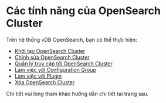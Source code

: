 # Các tính năng của OpenSearch Cluster

Trên hệ thống vDB OpenSearch, bạn có thể thực hiện:

* [Khởi tạo OpenSearch Cluster](khoi-tao-opensearch-cluster.md)
* [Chỉnh sửa OpenSearch Cluster](chinh-sua-opensearch-cluster/)
* [Quản lý truy cập tới OpenSearch Cluster](quan-ly-truy-cap-toi-opensearch-cluster.md)
* [Làm việc với Configuration Group](lam-viec-voi-configuration-group.md)
* [Làm việc với Plugin](lam-viec-voi-plugin.md)
* [Xóa OpenSearch Cluster](xoa-opensearch-cluster.md)

Chi tiết vui lòng tham khảo hướng dẫn chi tiết tại trang sau.
